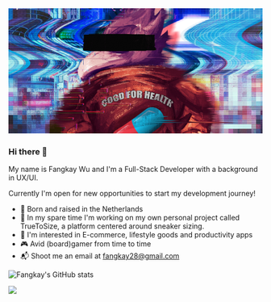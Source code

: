 <img src="https://raw.githubusercontent.com/fangkay/fangkay/main/image.png"/>

<!-- <img src="https://images.wallpapersden.com/image/download/akira-1988-anime_a25sZmiUmZqaraWkpJRobWllrWdma2U.jpg"/> -->

### Hi there 👋

My name is Fangkay Wu and I'm a Full-Stack Developer with a background in UX/UI.

Currently I'm open for new opportunities to start my development journey!

- 👶 Born and raised in the Netherlands
- 👟 In my spare time I'm working on my own personal project called TrueToSize, a platform centered around sneaker sizing.
- 🔎 I'm interested in E-commerce, lifestyle goods and productivity apps
- 🎮 Avid (board)gamer from time to time
- 📬 Shoot me an email at fangkay28@gmail.com
 
![Fangkay's GitHub stats](https://github-readme-stats.vercel.app/api?username=fangkay&theme=github_dark&show_icons=true)

<img src="https://github-readme-stats.vercel.app/api/top-langs?username=fangkay&theme=github_dark&layout=compact"/>

<!--
**fangkay/fangkay** is a ✨ _special_ ✨ repository because its `README.md` (this file) appears on your GitHub profile.

Here are some ideas to get you started:

- 🔭 I’m currently working on ...
- 🌱 I’m currently learning ...
- 👯 I’m looking to collaborate on ...
- 🤔 I’m looking for help with ...
- 💬 Ask me about ...
- 📫 How to reach me: ...
- 😄 Pronouns: ...
- ⚡ Fun fact: ...
-->
